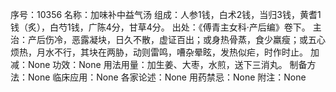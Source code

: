 序号：10356
名称：加味补中益气汤
组成：人参1钱，白术2钱，当归3钱，黄耆1钱（炙），白芍1钱，广陈4分，甘草4分。
出处：《傅青主女科·产后编》卷下。
主治：产后伤冷，恶露凝块，日久不散，虚证百出；或身热骨蒸，食少羸瘦；或五心烦热，月水不行，其块在两胁，动则雷鸣，嘈杂晕眩，发热似疟，时作时止。
加减：None
功效：None
用法用量：加生姜、大枣，水煎，送下三消丸。
制备方法：None
临床应用：None
各家论述：None
用药禁忌：None
附注：None
